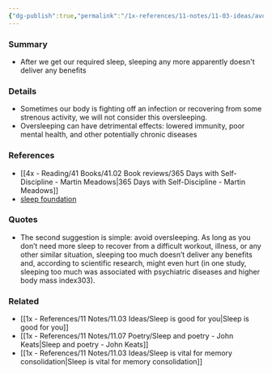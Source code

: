 ```yaml
---
{"dg-publish":true,"permalink":"/1x-references/11-notes/11-03-ideas/avoid-oversleeping/","title":"Avoid oversleeping","created":"2024-02-23T14:02:32.144+03:00","updated":"2024-02-23T14:06:08.237+03:00"}
---
```



### Summary
- After we get our required sleep, sleeping any more apparently doesn't deliver any benefits

### Details
- Sometimes our body is fighting off an infection or recovering from some strenous activity, we will not consider this oversleeping.
- Oversleeping can have detrimental effects: lowered immunity, poor mental health, and other potentially chronic diseases

### References
- [[4x - Reading/41 Books/41.02 Book reviews/365 Days with Self-Discipline - Martin Meadows\|365 Days with Self-Discipline - Martin Meadows]]
- [sleep foundation](https://www.sleepfoundation.org/how-sleep-works/oversleeping)

### Quotes
- The second suggestion is simple: avoid oversleeping. As long as you don’t need more sleep to recover from a difficult workout, illness, or any other similar situation, sleeping too much doesn’t deliver any benefits and, according to scientific research, might even hurt (in one study, sleeping too much was associated with psychiatric diseases and higher body mass index303).

### Related
- [[1x - References/11 Notes/11.03 Ideas/Sleep is good for you\|Sleep is good for you]]
- [[1x - References/11 Notes/11.07 Poetry/Sleep and poetry - John Keats\|Sleep and poetry - John Keats]]
- [[1x - References/11 Notes/11.03 Ideas/Sleep is vital for memory consolidation\|Sleep is vital for memory consolidation]]
